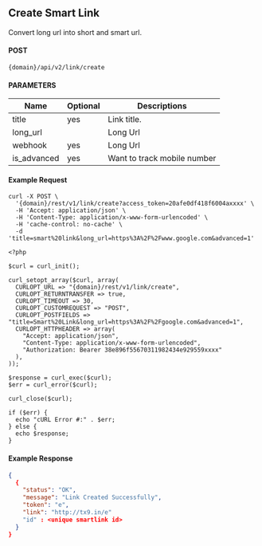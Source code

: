 ## Create Smart Link 

Convert long url into short and smart url.

#### POST

```
{domain}/api/v2/link/create
```

#### PARAMETERS

| Name     | Optional | Descriptions |
|----------|--------------|----------|
| title | yes |  Link title.|
| long_url | | Long Url|
| webhook | yes | Long Url|
| is_advanced | yes | Want to track mobile number |


#### Example Request

```
curl -X POST \
  '{domain}/rest/v1/link/create?access_token=20afe0df418f6004axxxx' \
  -H 'Accept: application/json' \
  -H 'Content-Type: application/x-www-form-urlencoded' \
  -H 'cache-control: no-cache' \
  -d 'title=smart%20link&long_url=https%3A%2F%2Fwww.google.com&advanced=1'
```

```
<?php

$curl = curl_init();

curl_setopt_array($curl, array(
  CURLOPT_URL => "{domain}/rest/v1/link/create",
  CURLOPT_RETURNTRANSFER => true,
  CURLOPT_TIMEOUT => 30,
  CURLOPT_CUSTOMREQUEST => "POST",
  CURLOPT_POSTFIELDS => "title=Smart%20Link&long_url=https%3A%2F%2Fgoogle.com&advanced=1",
  CURLOPT_HTTPHEADER => array(
    "Accept: application/json",
    "Content-Type: application/x-www-form-urlencoded",
    "Authorization: Bearer 38e896f55670311982434e929559xxxx"
  ),
));

$response = curl_exec($curl);
$err = curl_error($curl);

curl_close($curl);

if ($err) {
  echo "cURL Error #:" . $err;
} else {
  echo $response;
}

```
  
#### Example Response

```json
{
  {
    "status": "OK",
    "message": "Link Created Successfully",
    "token": "e",
    "link": "http://tx9.in/e"
    "id" : <unique smartlink id>
  }
}
```
